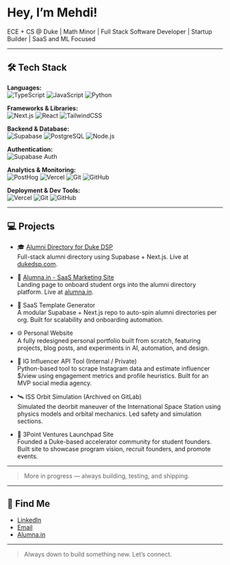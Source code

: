 # Hey, I’m Mehdi!

ECE + CS @ Duke | Math Minor | Full Stack Software Developer | Startup Builder | SaaS and ML Focused

---

## 🛠️ Tech Stack

**Languages:**  
![TypeScript](https://img.shields.io/badge/-TypeScript-3178C6?style=flat&logo=typescript&logoColor=white)
![JavaScript](https://img.shields.io/badge/-JavaScript-F7DF1E?style=flat&logo=javascript&logoColor=black)
![Python](https://img.shields.io/badge/-Python-3776AB?style=flat&logo=python&logoColor=white)

**Frameworks & Libraries:**  
![Next.js](https://img.shields.io/badge/-Next.js-black?style=flat&logo=next.js)
![React](https://img.shields.io/badge/-React-61DAFB?style=flat&logo=react&logoColor=black)
![TailwindCSS](https://img.shields.io/badge/-TailwindCSS-38B2AC?style=flat&logo=tailwind-css)

**Backend & Database:**  
![Supabase](https://img.shields.io/badge/-Supabase-3ECF8E?style=flat&logo=supabase&logoColor=black)
![PostgreSQL](https://img.shields.io/badge/-PostgreSQL-4169E1?style=flat&logo=postgresql&logoColor=white)
![Node.js](https://img.shields.io/badge/-Node.js-339933?style=flat&logo=nodedotjs&logoColor=white)

**Authentication:**  
![Supabase Auth](https://img.shields.io/badge/-Supabase%20Auth-3ECF8E?style=flat&logo=supabase&logoColor=black)

**Analytics & Monitoring:**  
![PostHog](https://img.shields.io/badge/-PostHog-F54E00?style=flat&logo=posthog&logoColor=white)
![Vercel](https://img.shields.io/badge/-Vercel-black?style=flat&logo=vercel)
![Git](https://img.shields.io/badge/-Git-F05032?style=flat&logo=git&logoColor=white)
![GitHub](https://img.shields.io/badge/-GitHub-181717?style=flat&logo=github)

**Deployment & Dev Tools:**  
![Vercel](https://img.shields.io/badge/-Vercel-black?style=flat&logo=vercel)
![Git](https://img.shields.io/badge/-Git-F05032?style=flat&logo=git&logoColor=white)
![GitHub](https://img.shields.io/badge/-GitHub-181717?style=flat&logo=github)

---

## 💻 Projects

- 🎓 [Alumni Directory for Duke DSP](https://github.com/MehdiTC/dsp-alumni-directory)  
  Full-stack alumni directory using Supabase + Next.js. Live at [dukedsp.com](https://dukedsp.com).

- 🧠 [Alumna.in - SaaS Marketing Site](https://github.com/MehdiTC/alumna-in-marketing-site)  
  Landing page to onboard student orgs into the alumni directory platform. Live at [alumna.in](https://alumna.in).

- 🧰 SaaS Template Generator  
  A modular Supabase + Next.js repo to auto-spin alumni directories per org. Built for scalability and onboarding automation.

- 🌐 Personal Website  
  A fully redesigned personal portfolio built from scratch, featuring projects, blog posts, and experiments in AI, automation, and design.

- 📡 IG Influencer API Tool (Internal / Private)  
  Python-based tool to scrape Instagram data and estimate influencer $/view using engagement metrics and profile heuristics. Built for an MVP social media agency.

- 🛰 ISS Orbit Simulation (Archived on GitLab)  
  Simulated the deorbit maneuver of the International Space Station using physics models and orbital mechanics. Led safety and simulation sections.

- 🚀 3Point Ventures Launchpad Site  
  Founded a Duke-based accelerator community for student founders. Built site to showcase program vision, recruit founders, and promote events.

---

> More in progress — always building, testing, and shipping.

---

## 🔗 Find Me

- [LinkedIn](https://linkedin.com/in/mehditouhami)  
- [Email](mailto:mehdi.touhamic@gmail.com)  
- [Alumna.in](https://alumna.in)

---

> Always down to build something new. Let’s connect.

